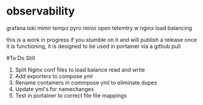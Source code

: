 # observability
grafana loki mimir tempo pyro minio open telemtry w nginx load balancing

this is a work in progress if you stumble on it and will publish a release once it is functioning, it is designed to be used in portainer via a github pull

#To Do Still
  1. Split Nginx conf files to load balance read and write
  2. Add exporters to compose yml
  3. Rename containers in commpose yml to eliminate dupes
  4. Update yml's for namechanges
  5. Test in portainer to correct file file mappings
